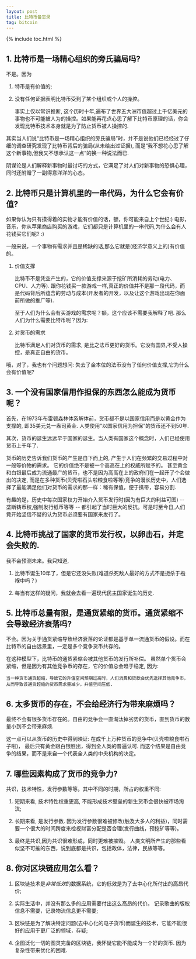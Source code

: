 ```yaml
---
layout: post
title: 比特币备忘录
tag: bitcoin
---
```


{% include toc.html %}

## 1. 比特币是一场精心组织的旁氏骗局吗?

不是。因为

1. 特币是有价值的;

2. 没有任何证据表明比特币受到了某个组织或个人的操控。

    事实上仅以常识推断, 这个历时十年,遍布了世界五大洲市值超过上千亿美元的事物也不可能被人为的操控。如果能再花点心思了解下比特币原理的话，你会发现比特币技术本身就是为了防止货币被人操控的.

其实当人们说“比特币是一场精心组织的旁氏骗局”时，并不是说他们已经经过了仔细的调查研究发现了比特币背后的骗局(从未给出过证据), 而是“我不想花心思了解这个新事物,但我又不想承认这一点”的换一种说法而已.

阴谋论是人们解释新事物时最讨巧的方式，它满足了对人们对新事物的恐惧心理，同时还附赠了一副得意洋洋的心态。

## 2. 比特币只是计算机里的一串代码，为什么它会有价值?

如果你认为只有摸得着的实物才能有价值的话，额，你可能来自上个世纪:)  电影，音乐，你从苹果商店购买的游戏，它们都只是计算机里的一串代码,为什么会有人花钱买它们呢? :)

一般来说，一个事物有需求并且是稀缺的话,那么它就是(经济学意义上的)有价值的。

1. 价值支撑

    比特币不是凭空产生的，它的价值支撑来源于挖矿所消耗的劳动(电力、CPU、人力等).  跟你花钱买一款游戏一样,真正的价值并不是那一段代码，而是代码背后所蕴含的劳动与成本(开发者的开发，以及让这个游戏出现在你面前所做的推广等).

    至于人们为什么会有买游戏的需求呢？额，这个应该不需要我解释了吧. 那么人们为什么需要比特币呢？因为:

2. 对货币的需求

    比特币满足人们对货币的需求, 是比之法币更好的货币。它没有国界,不受人操控，是真正自由的货币。 

哦，对了，我也有个问题想问: 失去了金本位的法币没有了任何价值支撑,它为什么会有价值呢?

## 3. 一个没有国家信用作担保的东西怎么能成为货币呢？

首先，在1973年布雷顿森林体系解体前，货币都不是以国家信用而是以黄金作为支撑的, 即35美元兑一盎司黄金. 人类使用"以国家信用为担保"的货币还不到50年.

其次，货币的诞生远远早于国家的诞生。当人类有国家这个概念时，人们已经使用货币上千年了. 

货币的历史告诉我们货币的产生是自下而上的, 产生于人们在频繁的交易过程中对一般等价物的需求。 它的价值绝不是被一个高高在上的权威所赋予的。 
甚至黄金和白银最后成为流通最广的货币，也不是因为高高在上的政府们在一起开了个会做出的决定, 
而是在多种货币(贝壳啦石头啦粮食啦等等)竞争的漫长历史中，人们选择了最能满足他们对货币的需求的那一样：稀有保值，便于携带，容易分割.

有趣的是，历史中每次国家权力开始介入货币发行时(因为有巨大的利益可图) -- 垄断铸币权,强制发行纸币等等 -- 都引起了当时巨大的反抗。可是时至今日,人们竟开始坚信不疑的认为货币必须要有国家来发行了。

## 4. 比特币挑战了国家的货币发行权，以卵击石，并定会失败的.

我不会预测未来。我只知道,

1. 比特币诞生10年了，但是它还没失败(难道杀死敌人最好的方式不是扼杀于襁褓中吗？)

2. 每当有这样的疑问，我就会去看一遍现代民主国家诞生的历史.

## 5. 比特币总量有限，是通货紧缩的货币。通货紧缩不会导致经济衰落吗?

不会。因为关于通货紧缩导致经济衰落的论证都是基于单一流通货币的假设。而在比特币的自由远景里，一定是多个竞争货币共存的。

在这种模型下，比特币的通货紧缩会被其他货币的发行所补偿。 虽然单个货币会紧缩，但是因为有其他竞争币的存在，它的价值总会趋于稳定, 因为:

    当一种货币通货超缩，导致它的升值空间预期过高时，人们消费和贷款会优先选择其他竞争币，从而导致该通货超缩的货币需求量减少，升值空间压低.


## 6. 太多货币的存在，不会给经济行为带来麻烦吗？

最终不会有很多货币存在的。自由的竞争会一直淘汰掉劣势的货币，直到货币的数量小到不会带来麻烦.

这一点可以从货币的历史中得到映证: 在成千上万种货币的竞争中(贝壳啦粮食啦石子啦)， 最后只有黄金跟白银胜出，得到全人类的普遍认可. 而这个结果是自由竞争的结果，而不是来自一个代表全人类的中央机构的决定。

## 7. 哪些因素构成了货币的竞争力?

共识，技术特性，发行参数等等。其中不同的时期，所占的权重不同:

1. 短期来看, 技术特性权重更高, 不能形成技术壁垒的新生货币会很快被市场淘汰;

2. 长期来看, 是发行参数. 因为发行参数很难被修改(触及大多人的利益)，同时需要一个很大的时间跨度来检视财富分配是否合理(发行曲线，预挖矿等等)。

3. 最终是共识,因为共识很难形成，同时更难被摧毁。 人类文明所产生的那些看似坚不可摧的东西，说到底都是共识，包括政体，法律，民族等等。

## 8. 你对区块链应用怎么看？

1. 区块链技术是*非常低效*的数据系统，它的低效是为了去中心化所付出的高昂代价;

2. 实际生活中，并没有那么多的应用需要付出这么高昂的代价。 记录歌曲的版权信息不需要，记录物流信息更不需要;

3. 区块链是为了解决特定问题(去中心化的电子货币)而诞生的技术，它能不能很好的应用于更广泛的领域，存疑;

4. 企图泛化一切的图灵完备的区块链，我怀疑它能不能成为一个好的货币. 因为复杂性带来优化的困难.


